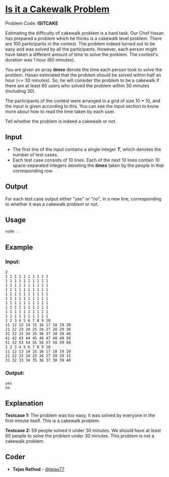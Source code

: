 
# [Is it a Cakewalk Problem](https://www.codechef.com/problems/ISITCAKE)
Problem Code: **ISITCAKE**

Estimating the difficulty of cakewalk problem is a hard task. Our Chef Hasan has prepared a problem which he thinks is a cakewalk level problem. There are 100 participants in the contest. The problem indeed turned out to be easy and was solved by all the participants. However, each person might have taken a different amount of time to solve the problem. The contest's duration was 1 hour (60 minutes).

You are given an array **_times_** denote the time each person took to solve the problem. Hasan estimated that the problem should be solved within half an hour (<= 30 minutes). So, he will consider the problem to be a cakewalk if there are at least 60 users who solved the problem within 30 minutes (including 30).

The participants of the contest were arranged in a grid of size 10 * 10, and the input is given according to this. You can see the input section to know more about how to read the time taken by each user.

Tell whether the problem is indeed a cakewalk or not.

## Input

- The first line of the input contains a single integer **_T_**, which denotes the number of test cases.
- Each test case consists of 10 lines. Each of the next 10 lines contain 10 space-separated integers denoting the **_times_** taken by the people in that corresponding row.

## Output

For each test case output either "yes" or "no", in a new line, corresponding to whether it was a cakewalk problem or not.

## Usage
```sh
node .
```
## Example
### Input:
```
2
1 1 1 1 1 1 1 1 1 1
1 1 1 1 1 1 1 1 1 1
1 1 1 1 1 1 1 1 1 1
1 1 1 1 1 1 1 1 1 1
1 1 1 1 1 1 1 1 1 1
1 1 1 1 1 1 1 1 1 1
1 1 1 1 1 1 1 1 1 1
1 1 1 1 1 1 1 1 1 1
1 1 1 1 1 1 1 1 1 1
1 1 1 1 1 1 1 1 1 1
1 2 3 4 5 6 7 8 9 10
11 12 13 14 15 16 17 18 19 20
21 22 23 24 25 26 27 28 29 30
31 32 33 34 35 36 37 38 39 40
41 42 43 44 45 46 47 48 49 50
51 52 53 54 55 56 57 58 59 60
1 2 3 4 5 6 7 8 9 10
11 12 13 14 15 16 17 18 19 20
21 22 23 24 25 26 27 28 29 31
31 32 33 34 35 36 37 38 39 40
```
### Output:
```
yes
no
```
## Explanation

**Testcase 1:** The problem was too easy, it was solved by everyone in the first minute itself. This is a cakewalk problem.

**Testcase 2:** 59 people solved it under 30 minutes. We should have at least 60 people to solve the problem under 30 minutes. This problem is not a cakewalk problem.

## Coder

* **Tejas Rathod** - [@tejas77](https://github.com/tejas77)

